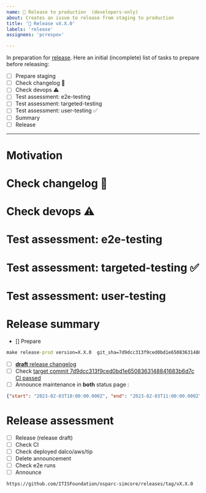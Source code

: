 ```yaml
---
name: 🚀 Release to production  (developers-only)
about: Creates an issue to release from staging to production
title: '🚀 Release vX.X.0'
labels: 'release'
assignees: 'pcrespov'

---
```

In preparation for [release](https://github.com/ITISFoundation/osparc-simcore/releases). Here an initial (incomplete) list of tasks to prepare before releasing:

- [ ] Prepare staging
- [ ] Check changelog 🚨
- [ ] Check devops ⚠️
- [ ] Test assessment: e2e-testing
- [ ] Test assessment: targeted-testing
- [ ] Test assessment: user-testing ✅
- [ ] Summary
- [ ] Release

---
# Motivation
<!--
- Pre-release and hotfix until stable
- Keep "motivation" as concrete as possible
- ...
-->

# Check changelog 🚨
<!--
- draft changelogs accumulated from staging
- human-readable highlights (optional)
-->


# Check devops ⚠️
<!-- review and prepare (⚠️ devops)
	- assess whether announcement necessary (e.g. logout?)
	- assess when is the most comfortable time to do release
-->

# Test assessment: e2e-testing
 <!-- Assessment carried out by batman/robin based on e2e daily tests outcome
 -->

# Test assessment: targeted-testing ✅
 <!-- Assessment carried out app-team on changelog **at least** on items marked with 🚨. Then replace with ✅ -->


# Test assessment: user-testing
 <!-- save all record zoom session  ``filesrv/osparc/DEVELOPERS/test-sessions`` and
 create an issue to follow up on them. Add issue here!
 -->


# Release summary
<!-- Adapt

  - sprint_name
  - version
  - commit_sha
  - start
  - stop
-->

- [] Prepare
```cmd
make release-prod version=X.X.0  git_sha=7d9dcc313f9ced0bd1e6508363148841683b6d7c
```
- [ ] [**draft** release changelog](https://github.com/ITISFoundation/osparc-simcore/releases)
- [ ] Check [target commit 7d9dcc313f9ced0bd1e6508363148841683b6d7c CI passed](https://github.com/ITISFoundation/osparc-simcore/commits/master)
- [ ] Announce maintenance in **both** status page :
```json
{"start": "2023-02-03T10:00:00.000Z", "end": "2023-02-03T11:00:00.000Z", "reason": "Release vX.X.0 "}
```


# Release assessment

- [ ] Release (release draft)
- [ ] Check CI
- [ ] Check deployed dalco/aws/tip
- [ ] Delete announcement
- [ ] Check e2e runs
- [ ] Announce
``` md
https://github.com/ITISFoundation/osparc-simcore/releases/tag/vX.X.0
```
